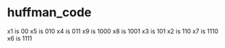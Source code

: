 # huffman_code

x1 is 00
x5 is 010
x4 is 011
x9 is 1000
x8 is 1001
x3 is 101
x2 is 110
x7 is 1110
x6 is 1111
